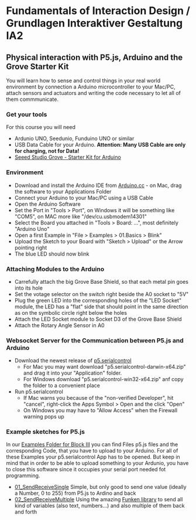 # Fundamentals of Interaction Design / Grundlagen Interaktiver Gestaltung IA2

## Physical interaction with P5.js, Arduino and the Grove Starter Kit
You will learn how to sense and control things in your real world environment by connection a Arduino microcontroller to your Mac/PC, attach sensors and actuators and writing the code necessary to let all of them commmunicate.

### Get your tools
For this course you will need
* Ardunio UNO, Seedunio, Funduino UNO or similar
* USB Data Cable for your Arduino. __Attention: Many USB Cable are only for charging, not for Data!__
* [Seeed Studio Grove - Starter Kit for Arduino](https://www.seeedstudio.com/Grove-Starter-Kit-for-Arduino-p-1855.html)

### Environment
* Download and install the Arduino IDE from [Arduino.cc](https://www.arduino.cc/en/Main/Software) - on Mac, drag the software to your Applications Folder
* Connect your Arduino to your Mac/PC using a USB Cable
* Open the Arduino Software
* Set the Port in "Tools > Port", on Windows it will be something like "COM5", on MAC more like "/dev/cu.usbmodem14301"
* Select the Board you attached in "Tools > Board: ...", most definitely "Arduino Uno"
* Open a first Example in "File > Examples > 01.Basics > Blink"
* Upload the Sketch to your Board with "Sketch > Upload" or the Arrow pointing right
* The blue LED should now blink

### Attaching Modules to the Arduino
* Carrefully attach the big Grove Base Shield, so that each metal pin goes into its hole
* Set the votage selector on the switch right beside the A0 socket to "5V"
* Plug the green LED into the corresponding holes of the "LED Socket" module, the LED has a "flat" side that should point in the same direction as on the symbolic circle right below the holes
* Attach the LED Socket module to Socket D3 of the Grove Base Shield
* Attach the Rotary Angle Sensor in A0

### Websocket Server for the Communication between P5.js and Arduino
* Download the newest release of [p5.serialcontrol](https://github.com/p5-serial/p5.serialcontrol/releases)
    * For Mac you may want download "p5.serialcontrol-darwin-x64.zip" and drag it into your "Application" folder.
    * For Windows download "p5.serialcontrol-win32-x64.zip" anf copy the folder to a convenient place
* Run p5.serialcontrol
    * If Mac warns you because of the "non-verified Developer", hit "cancel", right-click the Apps Symbol > Open and the click "Open"
    * On Windows you may have to "Allow Access" when the Firewall warning pops up

### Example sketches for P5.js
In our [Examples Folder for Block III](https://github.com/HybridThingsLab/course-interaction-design/tree/master/Block_III/p5js/examples/) you can find Files p5.js files and the corresponding Code, that you have to upload to your Arduino.
For all of these Examples your p5.serialcontrol App has to be opened. But keep in mind that in order to be able to upload something to your Ardunio, you have to close this software since it occupies your serial port needed fot programming.
* [01_SendReceiveSingle](https://github.com/HybridThingsLab/course-interaction-design/tree/master/Block_III/p5js/examples/01_SendReceiveSingle) Simple, but only good to send one value (ideally a Number, 0 to 255) from P5.js to Ardino and back
* [02_SendReceiveMultiple](https://github.com/HybridThingsLab/course-interaction-design/tree/master/Block_III/p5js/examples/02_SendReceiveMultiple) Using the amazing [Funken library](https://github.com/astefas/Funken) to send all kind of variables (also text, numbers...) and also multiple of them back and forth